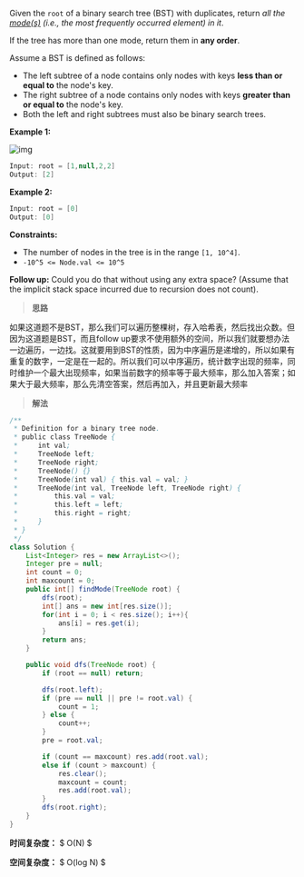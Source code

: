 Given the `root` of a binary search tree (BST) with duplicates, return *all the [mode(s)](https://en.wikipedia.org/wiki/Mode_(statistics)) (i.e., the most frequently occurred element) in it*.

If the tree has more than one mode, return them in **any order**.

Assume a BST is defined as follows:

- The left subtree of a node contains only nodes with keys **less than or equal to** the node's key.
- The right subtree of a node contains only nodes with keys **greater than or equal to** the node's key.
- Both the left and right subtrees must also be binary search trees.

 

**Example 1:**

![img](https://assets.leetcode.com/uploads/2021/03/11/mode-tree.jpg)

```java
Input: root = [1,null,2,2]
Output: [2]
```

**Example 2:**

```java
Input: root = [0]
Output: [0]
```

 

**Constraints:**

- The number of nodes in the tree is in the range `[1, 10^4]`.
- `-10^5 <= Node.val <= 10^5`

 

**Follow up:** Could you do that without using any extra space? (Assume that the implicit stack space incurred due to recursion does not count).

> **思路**

如果这道题不是BST，那么我们可以遍历整棵树，存入哈希表，然后找出众数。但因为这道题是BST，而且follow up要求不使用额外的空间，所以我们就要想办法一边遍历，一边找。这就要用到BST的性质，因为中序遍历是递增的，所以如果有重复的数字，一定是在一起的。所以我们可以中序遍历，统计数字出现的频率，同时维护一个最大出现频率，如果当前数字的频率等于最大频率，那么加入答案；如果大于最大频率，那么先清空答案，然后再加入，并且更新最大频率



> **解法**

```java
/**
 * Definition for a binary tree node.
 * public class TreeNode {
 *     int val;
 *     TreeNode left;
 *     TreeNode right;
 *     TreeNode() {}
 *     TreeNode(int val) { this.val = val; }
 *     TreeNode(int val, TreeNode left, TreeNode right) {
 *         this.val = val;
 *         this.left = left;
 *         this.right = right;
 *     }
 * }
 */
class Solution {
    List<Integer> res = new ArrayList<>();
    Integer pre = null;
    int count = 0;
    int maxcount = 0;
    public int[] findMode(TreeNode root) {
        dfs(root);
        int[] ans = new int[res.size()];
        for(int i = 0; i < res.size(); i++){
            ans[i] = res.get(i);
        }
        return ans;
    }

    public void dfs(TreeNode root) {
        if (root == null) return;

        dfs(root.left);
        if (pre == null || pre != root.val) {
            count = 1;
        } else {
            count++;
        }
        pre = root.val;

        if (count == maxcount) res.add(root.val);
        else if (count > maxcount) {
            res.clear();
            maxcount = count;
            res.add(root.val);
        }
        dfs(root.right);
    }
}
```

**时间复杂度：** $ O(N) $

**空间复杂度：** $ O(log N) $